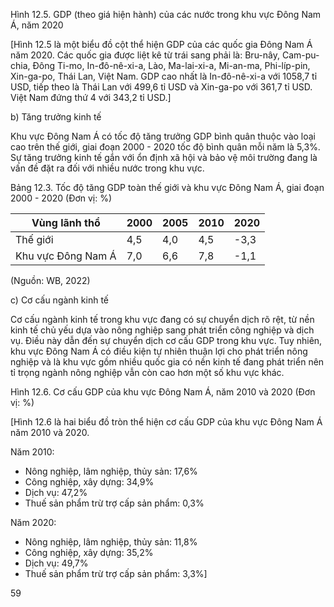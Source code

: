 Hình 12.5. GDP (theo giá hiện hành) của các nước trong khu vực Đông Nam Á, năm 2020

[Hình 12.5 là một biểu đồ cột thể hiện GDP của các quốc gia Đông Nam Á năm 2020. Các quốc gia được liệt kê từ trái sang phải là: Bru-nây, Cam-pu-chia, Đông Ti-mo, In-đô-nê-xi-a, Lào, Ma-lai-xi-a, Mi-an-ma, Phi-líp-pin, Xin-ga-po, Thái Lan, Việt Nam. GDP cao nhất là In-đô-nê-xi-a với 1058,7 tỉ USD, tiếp theo là Thái Lan với 499,6 tỉ USD và Xin-ga-po với 361,7 tỉ USD. Việt Nam đứng thứ 4 với 343,2 tỉ USD.]

b) Tăng trưởng kinh tế

Khu vực Đông Nam Á có tốc độ tăng trưởng GDP bình quân thuộc vào loại cao trên thế giới, giai đoạn 2000 - 2020 tốc độ bình quân mỗi năm là 5,3%. Sự tăng trưởng kinh tế gắn với ổn định xã hội và bảo vệ môi trường đang là vấn đề đặt ra đối với nhiều nước trong khu vực.

Bảng 12.3. Tốc độ tăng GDP toàn thế giới và khu vực Đông Nam Á, giai đoạn 2000 - 2020
(Đơn vị: %)

Vùng lãnh thổ | 2000 | 2005 | 2010 | 2020
--- | --- | --- | --- | ---
Thế giới | 4,5 | 4,0 | 4,5 | -3,3
Khu vực Đông Nam Á | 7,0 | 6,6 | 7,8 | -1,1

(Nguồn: WB, 2022)

c) Cơ cấu ngành kinh tế

Cơ cấu ngành kinh tế trong khu vực đang có sự chuyển dịch rõ rệt, từ nền kinh tế chủ yếu dựa vào nông nghiệp sang phát triển công nghiệp và dịch vụ. Điều này dẫn đến sự chuyển dịch cơ cấu GDP trong khu vực. Tuy nhiên, khu vực Đông Nam Á có điều kiện tự nhiên thuận lợi cho phát triển nông nghiệp và là khu vực gồm nhiều quốc gia có nền kinh tế đang phát triển nên tỉ trọng ngành nông nghiệp vẫn còn cao hơn một số khu vực khác.

Hình 12.6. Cơ cấu GDP của khu vực Đông Nam Á, năm 2010 và 2020 (Đơn vị: %)

[Hình 12.6 là hai biểu đồ tròn thể hiện cơ cấu GDP của khu vực Đông Nam Á năm 2010 và 2020. 

Năm 2010:
- Nông nghiệp, lâm nghiệp, thủy sản: 17,6%
- Công nghiệp, xây dựng: 34,9%
- Dịch vụ: 47,2%
- Thuế sản phẩm trừ trợ cấp sản phẩm: 0,3%

Năm 2020:
- Nông nghiệp, lâm nghiệp, thủy sản: 11,8%
- Công nghiệp, xây dựng: 35,2%
- Dịch vụ: 49,7%
- Thuế sản phẩm trừ trợ cấp sản phẩm: 3,3%]

59